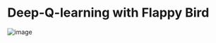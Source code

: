 # Deep-Q-learning with Flappy Bird


![image](https://user-images.githubusercontent.com/101202474/171462566-d9923f09-3bad-4217-8845-43e65ad79ebb.png)
